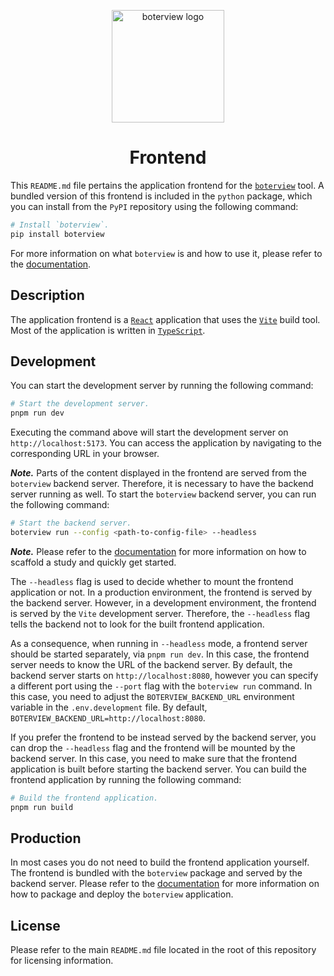 <p align="center">
    <a href="https://boterview.dev">
        <img width="180px" src="src/assets/images/boterview-logo.png" alt="boterview logo"/>
    </a>
</p>

<h1 align="center">
    Frontend
</h1>

This `README.md` file pertains the application frontend for the
[`boterview`](https://boterview.dev) tool. A bundled version of
this frontend is included in the `python` package, which you can install from
the `PyPI` repository using the following command:

```bash
# Install `boterview`.
pip install boterview
```

For more information on what `boterview` is and how to use it, please refer to
the [documentation](https://boterview.dev).

## Description

The application frontend is a [`React`](https://react.dev/) application that
uses the [`Vite`](https://vite.dev/) build tool. Most of the application is
written in [`TypeScript`](https://www.typescriptlang.org/).

## Development

You can start the development server by running the following command:

```bash
# Start the development server.
pnpm run dev
```

Executing the command above will start the development server on
`http://localhost:5173`. You can access the application by navigating to the
corresponding URL in your browser.

**_Note._** Parts of the content displayed in the frontend are served from the
`boterview` backend server. Therefore, it is necessary to have the backend
server running as well. To start the `boterview` backend server, you can run the
following command:

```bash
# Start the backend server.
boterview run --config <path-to-config-file> --headless
```

**_Note._** Please refer to the
[documentation](https://boterview.dev) for more information on
how to scaffold a study and quickly get started.

The `--headless` flag is used to decide whether to mount the frontend
application or not. In a production environment, the frontend is served by the
backend server. However, in a development environment, the frontend is served by
the `Vite` development server. Therefore, the `--headless` flag tells the
backend not to look for the built frontend application.

As a consequence, when running in `--headless` mode, a frontend server should be
started separately, via `pnpm run dev`. In this case, the frontend server needs
to know the URL of the backend server. By default, the backend server starts on
`http://localhost:8080`, however you can specify a different port using the
`--port` flag with the `boterview run` command. In this case, you need to adjust
the `BOTERVIEW_BACKEND_URL` environment variable in the `.env.development` file.
By default, `BOTERVIEW_BACKEND_URL=http://localhost:8080`.

If you prefer the frontend to be instead served by the backend server, you can
drop the `--headless` flag and the frontend will be mounted by the backend
server. In this case, you need to make sure that the frontend application is
built before starting the backend server. You can build the frontend application
by running the following command:

```bash
# Build the frontend application.
pnpm run build
```

## Production

In most cases you do not need to build the frontend application yourself. The
frontend is bundled with the `boterview` package and served by the backend
server. Please refer to the
[documentation](https://boterview.dev) for more information on
how to package and deploy the `boterview` application.

## License

Please refer to the main `README.md` file located in the root of this repository
for licensing information.
